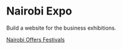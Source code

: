 # Nairobi Expo


Build a website for the business exhibitions. 

[Nairobi Offers Festivals](https://nairobioffersfestival.co.ke)
